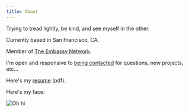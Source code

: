 ```yaml
---
title: About
---
```


Trying to tread lightly, be kind, and see myself in the other.

Currently based in San Francisco, CA.

Member of [The Embassy Network](https://embassynetwork.com/).

I'm open and responsive to [being contacted](https://dangirsh.org/contact.html) for questions, new projects, etc...

Here's my [resume](../doc/resume.pdf) (pdf).


Here's my face:

![](../img/headshot.jpg "Oh hi")

